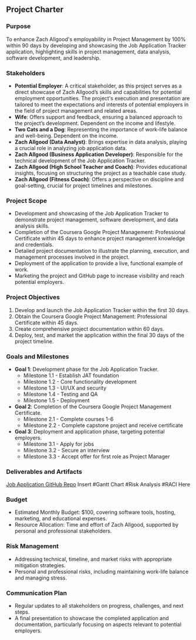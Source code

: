 
## Project Charter

### Purpose

To enhance Zach Allgood's employability in Project Management by 100% within 90 days by developing and showcasing the Job Application Tracker application, highlighting skills in project management, data analysis, software development, and leadership.

### Stakeholders

- **Potential Employer**: A critical stakeholder, as this project serves as a direct showcase of Zach Allgood’s skills and capabilities for potential employment opportunities. The project's execution and presentation are tailored to meet the expectations and interests of potential employers in the field of project management and related areas.
- **Wife**: Offers support and feedback, ensuring a balanced approach to the project’s development. Dependent on the income and lifestyle.
- **Two Cats and a Dog**: Representing the importance of work-life balance and well-being. Dependent on the income.
- **Zach Allgood (Data Analyst)**: Brings expertise in data analysis, playing a crucial role in analyzing job application data.
- **Zach Allgood (Business Application Developer)**: Responsible for the technical development of the Job Application Tracker.
- **Zach Allgood (High School Teacher and Coach)**: Provides educational insights, focusing on structuring the project as a teachable case study.
- **Zach Allgood (Fitness Coach)**: Offers a perspective on discipline and goal-setting, crucial for project timelines and milestones.

### Project Scope

- Development and showcasing of the Job Application Tracker to demonstrate project management, software development, and data analysis skills.
- Completion of the Coursera Google Project Management: Professional Certificate within 45 days to enhance project management knowledge and credentials.
- Detailed project documentation to illustrate the planning, execution, and management processes involved in the project.
- Deployment of the application to provide a live, functional example of work.
- Marketing the project and GitHub page to increase visibility and reach potential employers.
  
### Project Objectives

1. Develop and launch the Job Application Tracker within the first 30 days.
2. Obtain the Coursera Google Project Management: Professional Certificate within 45 days.
3. Create comprehensive project documentation within 60 days.
4. Deploy, test, and market the application within the final 30 days of the project timeline.
   
### Goals and Milestones

- **Goal 1**: Development phase for the Job Application Tracker.
	- Milestone 1.1 - Establish JAT foundation
	- Milestone 1.2 - Core functionality development
	- Milestone 1.3 - UI/UX and security
	- Milestone 1.4 - Testing and QA
	- Milestone 1.5 - Deployment
- **Goal 2**: Completion of the Coursera Google Project Management Certificate.
	- Milestone 2.1 - Complete courses 1-6
	- Milestone 2.2 - Complete capstone project and receive certificate
- **Goal 3**: Deployment and application phase, targeting potential employers.
	- Milestone 3.1 - Apply for jobs
	- Milestone 3.2 - Secure an interview
	- Milestone 3.3 - Accept offer for first role as Project Manager

### Deliverables and Artifacts
[Job Application GitHub Repo](https://github.com/zwa004/Job-Application-Project)
Insert 
#Gantt Chart
#Risk Analysis
#RACI 
Here
   
### Budget

- Estimated Monthly Budget: $100, covering software tools, hosting, marketing, and educational expenses.
- Resource Allocation: Time and effort of Zach Allgood, supported by personal and professional stakeholders.

### Risk Management

- Addressing technical, timeline, and market risks with appropriate mitigation strategies.
- Personal and professional risks, including maintaining work-life balance and managing stress.
### Communication Plan

- Regular updates to all stakeholders on progress, challenges, and next steps.
- A final presentation to showcase the completed application and documentation, particularly focusing on aspects relevant to potential employers.

